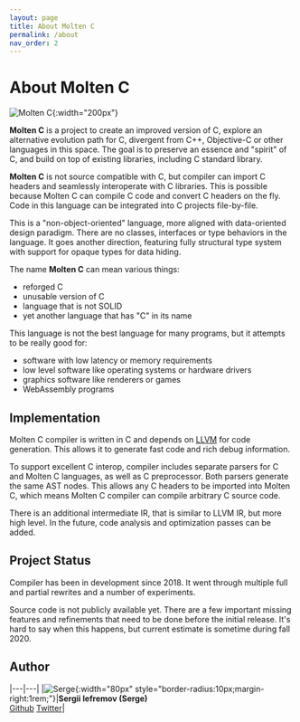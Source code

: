 ```yaml
---
layout: page
title: About Molten C
permalink: /about
nav_order: 2
---
```

# About Molten C

![Molten C]({{site.url}}/logo.svg){:width="200px"}

__Molten C__ is a project to create an improved version of C, explore
an alternative evolution path for C, divergent from C++, Objective-C or
other languages in this space.
The goal is to preserve an essence and "spirit" of C, and build on top of
existing libraries, including C standard library.

__Molten C__ is not source compatible with C,
but compiler can import C headers and seamlessly interoperate with C libraries.
This is possible because Molten C can compile C code and convert C headers
on the fly. Code in this language can be integrated into C projects
file-by-file.

This is a "non-object-oriented" language, more aligned with
data-oriented design paradigm.
There are no classes, interfaces or type behaviors in the language.
It goes another direction, featuring fully structural type system with
support for opaque types for data hiding.

The name __Molten C__ can mean various things:

- reforged C
- unusable version of C
- language that is not SOLID
- yet another language that has "C" in its name

This language is not the best language for many programs, but it attempts
to be really good for:

- software with low latency or memory requirements
- low level software like operating systems or hardware drivers
- graphics software like renderers or games
- WebAssembly programs

## Implementation

Molten C compiler is written in C and depends on [LLVM](http://llvm.org/) for
code generation. This allows it to generate fast code and rich debug
information.

To support excellent C interop, compiler includes separate parsers for
C and Molten C languages, as well as C
preprocessor. Both parsers generate the same AST nodes. This
allows any C headers to be imported into Molten C, which means
Molten C compiler can compile arbitrary C source code.

There is an additional intermediate IR, that is similar to LLVM IR,
but more high level. In the future, code analysis and
optimization passes can be added.

## Project Status

Compiler has been in development since 2018. It went through
multiple full and partial rewrites and a number of experiments.

Source code is not publicly available yet. There are a few
important missing features and refinements that need to be done before the
initial release.
It's hard to say when this happens, but current estimate is sometime
during fall 2020.

## Author

|---|---|
|![Serge](https://avatars1.githubusercontent.com/u/6034700?s=460&v=4){:width="80px" style="border-radius:10px;margin-right:1rem;"}|**Sergii Iefremov (Serge)**<br>[Github](https://github.com/iefserge) [Twitter](https://twitter.com/iefserge)|

